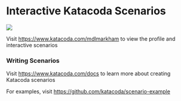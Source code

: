 # Interactive Katacoda Scenarios

[![](http://shields.katacoda.com/katacoda/mdlmarkham/count.svg)](https://www.katacoda.com/mdlmarkham "Get your profile on Katacoda.com")

Visit https://www.katacoda.com/mdlmarkham to view the profile and interactive scenarios

### Writing Scenarios
Visit https://www.katacoda.com/docs to learn more about creating Katacoda scenarios

For examples, visit https://github.com/katacoda/scenario-example
